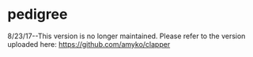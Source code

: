 # pedigree
8/23/17--This version is no longer maintained. Please refer to the version uploaded here: https://github.com/amyko/clapper

